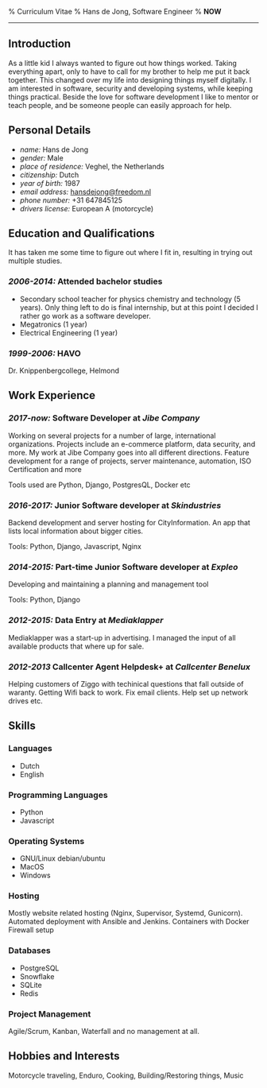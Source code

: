 % Curriculum Vitae
% Hans de Jong, Software Engineer
% __NOW__

---------------------------------------

## Introduction ##

As a little kid I always wanted to figure out how things worked. 
Taking everything apart, only to have to call for my brother to help me put it back together.
This changed over my life into designing things myself digitally.
I am interested in software, security and developing systems, while keeping things practical.
Beside the love for software development I like to mentor or teach people, and be someone people can easily approach for help.


## Personal Details ##

* *name:* Hans de Jong
* *gender:* Male
* *place of residence:* Veghel, the Netherlands
* *citizenship:* Dutch
* *year of birth:* 1987
* *email address:* hansdejong@freedom.nl
* *phone number:* +31 647845125
* *drivers license:* European A (motorcycle)

## Education and Qualifications ##

It has taken me some time to figure out where I fit in, resulting in trying out multiple studies.

### *2006-2014:* Attended bachelor studies ###

- Secondary school teacher for physics chemistry and technology (5 years). Only thing left to do is final internship, but at this point I decided I rather go work as a software developer.
- Megatronics (1 year)
- Electrical Engineering (1 year)

### *1999-2006:* HAVO ###

Dr. Knippenbergcollege, Helmond

## Work Experience ##

### *2017-now:* Software Developer at *Jibe Company* ###

Working on several projects for a number of large, international organizations.
Projects include an e-commerce platform, data security, and more.
My work at Jibe Company goes into all different directions. 
Feature development for a range of projects, server maintenance, automation, ISO Certification and more

Tools used are Python, Django, PostgresQL, Docker etc

### *2016-2017:* Junior Software developer at *Skindustries* ###
Backend development and server hosting for CityInformation.
An app that lists local information about bigger cities.

Tools: Python, Django, Javascript, Nginx

### *2014-2015:* Part-time Junior Software developer at *Expleo* ###
Developing and maintaining a planning and management tool

Tools: Python, Django

### *2012-2015:* Data Entry at *Mediaklapper* ###
Mediaklapper was a start-up in advertising. I managed the input of all available products that where up for sale.

### *2012-2013* Callcenter Agent Helpdesk+ at *Callcenter Benelux*
Helping customers of Ziggo with techinical questions that fall outside of waranty.
Getting Wifi back to work. Fix email clients. Help set up network drives etc.


## Skills ##

### Languages ###

- Dutch
- English

### Programming Languages ###

- Python
- Javascript

### Operating Systems ###

- GNU/Linux debian/ubuntu
- MacOS
- Windows

### Hosting ###

Mostly website related hosting (Nginx, Supervisor, Systemd, Gunicorn).
Automated deployment with Ansible and Jenkins.
Containers with Docker
Firewall setup

### Databases ###
- PostgreSQL
- Snowflake
- SQLite
- Redis

### Project Management ###

Agile/Scrum, Kanban, Waterfall and no management at all.

## Hobbies and Interests ##

Motorcycle traveling, Enduro, Cooking, Building/Restoring things, Music
